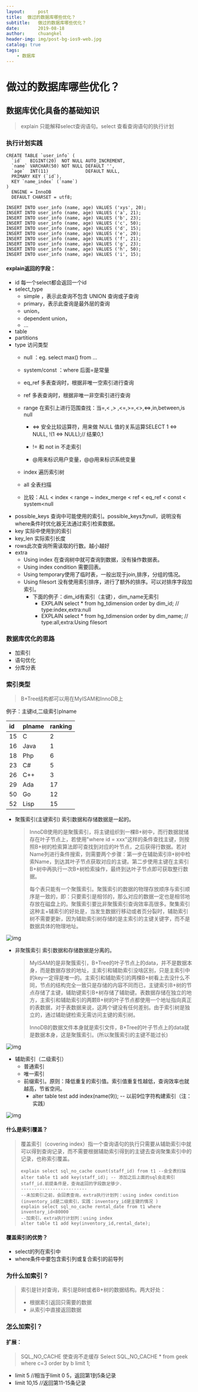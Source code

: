 ```yaml
---
layout:     post
title:	做过的数据库哪些优化？
subtitle: 	做过的数据库哪些优化？
date:       2019-08-18
author:     chuangkel
header-img: img/post-bg-ios9-web.jpg
catalog: true
tags:
    - 数据库
---
```


# 做过的数据库哪些优化？

## 数据库优化具备的基础知识

> explain 只能解释select查询语句。select 查看查询语句的执行计划

### 执行计划实践

```mysql
CREATE TABLE `user_info` (
  `id`   BIGINT(20)  NOT NULL AUTO_INCREMENT,
  `name` VARCHAR(50) NOT NULL DEFAULT '',
  `age`  INT(11)              DEFAULT NULL,
  PRIMARY KEY (`id`),
  KEY `name_index` (`name`)
)
  ENGINE = InnoDB
  DEFAULT CHARSET = utf8;

INSERT INTO user_info (name, age) VALUES ('xys', 20);
INSERT INTO user_info (name, age) VALUES ('a', 21);
INSERT INTO user_info (name, age) VALUES ('b', 23);
INSERT INTO user_info (name, age) VALUES ('c', 50);
INSERT INTO user_info (name, age) VALUES ('d', 15);
INSERT INTO user_info (name, age) VALUES ('e', 20);
INSERT INTO user_info (name, age) VALUES ('f', 21);
INSERT INTO user_info (name, age) VALUES ('g', 23);
INSERT INTO user_info (name, age) VALUES ('h', 50);
INSERT INTO user_info (name, age) VALUES ('i', 15);
```



#### explain返回的字段：

* id  每一个select都会返回一个id
* select_type
  * simple ，表示此查询不包含 UNION 查询或子查询
  * primary，表示此查询是最外层的查询
  * union，
  * dependent union，
  * ...
* table
* partitions
* type 访问类型
  * null ：eg. select max() from ...
  
  * system/const ：where 后面=是常量
  
  * eq_ref 多表查询时，根据非唯一空索引进行查询
  
  * ref 多表查询时，根据非唯一非空索引进行查询
  
  * range 在索引上进行范围查找：当=,< ,> ,<=,>=,<>,<=>,in,between,is null
  
    * <=> 安全比较运算符，用来做 NULL 值的关系运算SELECT 1 <=> NULL, !(1 <=> NULL);// 结果0,1
  
    * != 和 not in 不走索引
  
    * @用来标识用户变量，@@用来标识系统变量 
  
  * index 遍历索引树
  
  * all 全表扫描
  
  * 比较：ALL < index < range ~ index_merge < ref < eq_ref < const < system<null
* possible_keys 查询中可能使用的索引。possible_keys为null，说明没有where条件时优化器无法通过索引检索数据。
* key 实际中使用到的索引
* key_len 实际索引长度
* rows此次查询所需读取的行数。越小越好
* extra 
  * Using index 在查询树中就可查询到数据，没有操作数据表。
  * Using index condition 需要回表。
  * Using temporary使用了临时表，一般出现于join,排序，分组的情况。
  * Using filesort 没有使用索引排序，进行了额外的排序。可以对排序字段加索引。
    * 下面的例子：dim_id有索引（主键），dim_name无索引
      * EXPLAIN select * from hg_tdimension order by dim_id; // type:index,extra:null
      * EXPLAIN select * from hg_tdimension order by dim_name; // type:all,extra:Using filesort



### 数据库优化的思路

* 加索引
* 语句优化
* 分库分表

### 索引类型

> B+Tree结构都可以用在MyISAM和InnoDB上

例子：主键id,二级索引plname

| id   | plname | ranking |
| :--- | :----- | :------ |
| 15   | C      | 2       |
| 16   | Java   | 1       |
| 18   | Php    | 6       |
| 23   | C#     | 5       |
| 26   | C++    | 3       |
| 29   | Ada    | 17      |
| 50   | Go     | 12      |
| 52   | Lisp   | 15      |

- 聚簇索引(主键索引) 索引数据和存储数据是一起的。

  > InnoDB使用的是聚簇索引，将主键组织到一棵B+树中，而行数据就储存在叶子节点上，若使用"where id = xxx"这样的条件查找主键，则按照B+树的检索算法即可查找到对应的叶节点，之后获得行数据。若对Name列进行条件搜索，则需要两个步骤：第一步在辅助索引B+树中检索Name，到达其叶子节点获取对应的主键。第二步使用主键在主索引B+树中再执行一次B+树检索操作，最终到达叶子节点即可获取整行数据。
  >
  > 每个表只能有一个聚簇索引。聚簇索引的数据的物理存放顺序与索引顺序是一致的，即：只要索引是相邻的，那么对应的数据一定也是相邻地存放在磁盘上的。聚簇索引要比非聚簇索引查询效率高很多。聚集索引这种主+辅索引的好处是，当发生数据行移动或者页分裂时，辅助索引树不需要更新，因为辅助索引树存储的是主索引的主键关键字，而不是数据具体的物理地址。

![img](..\img\聚簇索引.png)

- 非聚簇索引 索引数据和存储数据是分离的。

  > MyISAM的是非聚簇索引，B+Tree的叶子节点上的data，并不是数据本身，而是数据存放的地址，主索引和辅助索引没啥区别，只是主索引中的key一定得是唯一的。主索引和辅助索引的两棵B+树看上去没什么不同，节点的结构完全一致只是存储的内容不同而已，主键索引B+树的节点存储了主键，辅助键索引B+树存储了辅助键。表数据存储在独立的地方，主索引和辅助索引的两颗B+树的叶子节点都使用一个地址指向真正的表数据，对于表数据来说，这两个键没有任何差别。由于索引树是独立的，通过辅助键检索无需访问主键的索引树。
  >
  > InnoDB的数据文件本身就是索引文件，B+Tree的叶子节点上的data就是数据本身，这是聚簇索引。(所以聚簇索引的主键不能过长)

![img](..\img\聚簇索引和非聚簇索引.png)

- 辅助索引（二级索引）
  - 普通索引
  - 唯一索引
  - 前缀索引。原则：降低重复的索引值。索引值重复性越低，查询效率也就越高，节省空间。
    - alter table test add index(name(9)); -- 以前9位字符构建索引（注：实践）

![img](/../img/辅助索引.png)

#### 什么是索引覆盖？

> 覆盖索引（covering index）指一个查询语句的执行只需要从辅助索引中就可以得到查询记录，而不需要根据辅助索引得到的主键去查询聚集索引中的记录，也称索引覆盖。
>
> ```mysql
> explain select sql_no_cache count(staff_id) from t1 --会全表扫描
> alter table t1 add key(staff_id); -- 添加之后上面的sql会走索引 staff_id.前提条件是，查询返回的字段数足够少.
> -------------------------
> --未加索引之前，会回表查询，extra执行计划列：using index condition (inventory_id是二级索引，实践：inventory_id是主键的情况 )
> explain select sql_no_cache rental_date from t1 where inventory_id<80000
> --加索引，extra执行计划列：using index
> alter table t1 add key(inventory_id,rental_date);
> ```

#### 覆盖索引的优势？

* select的列在索引中
* where条件中要包含索引列或复合索引的前导列

### 为什么加索引？

> 索引是针对查询，索引是B树或者B+树的数据结构。两大好处：
>
> * 根据索引返回只需要的数据
> * 从索引中直接返回数据

### 怎么加索引？



#### 扩展：

> SQL_NO_CACHE 使查询不走缓存 Select SQL_NO_CACHE * from geek where c=3 order by b limit 1;

* limit 5 //相当于limit 0 5，返回第1到5条记录
* limit 10,15 //返回第11-15条记录
